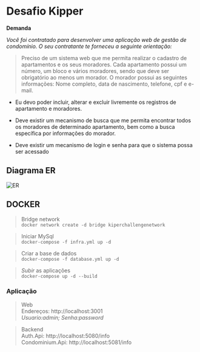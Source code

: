 
# Desafio Kipper

**Demanda**

*Você foi contratado para desenvolver uma aplicação web de ​gestão de condomínio. O seu contratante te forneceu a seguinte orientação:*
>Preciso de um sistema web que me permita realizar o cadastro de apartamentos e os seus moradores. Cada apartamento possui um número, um bloco e vários moradores, sendo que deve ser obrigatório ao menos um morador. 
O morador possui as seguintes informações: Nome completo, data de nascimento, telefone, cpf e e-mail.

- Eu devo poder incluir, alterar e excluir livremente os registros de apartamento e moradores.

- Deve existir um mecanismo de busca que me permita encontrar todos os moradores de determinado apartamento, bem como a busca específica por informações do morador.

- Deve existir um mecanismo de login e senha para que o sistema possa ser acessado

## Diagrama ER

![ER](https://mermaid.ink/img/eyJjb2RlIjoiY2xhc3NEaWFncmFtXG5BcGFydG1lbnQgXCIxXCIgLS0-IFwiMS4uKlwiIER3ZWxsZXJcbmNsYXNzIEFwYXJ0bWVudCB7XG4gaW50IElkXG4gaW50IE51bWJlclxuIHZhcmNoYXJ-NX4gQmxvY2tcbn1cbmNsYXNzIER3ZWxsZXIge1xuIGludCBJZFxuIHZhcmNoYXJ-NDB-IE5hbWVcbiBkYXRldGltZSBCaXJ0aERhdGVcbiB2YXJjaGFyfjE1fiBUZWxlcGhvbmVcbiB2YXJjaGFyfjE1fiBDUEZcbiB2YXJjaGFyfjQwfiBFbWFpbFxufVxuY2xhc3MgVXNlciB7XG4gaW50IElkXG4gdmFyY2hhcn4yMH4gVXNlck5hbWUgXG4gdmFyY2hhcn4yMH4gUGFzc3dvcmRcbn1cbiIsIm1lcm1haWQiOnsidGhlbWUiOiJkZWZhdWx0In0sInVwZGF0ZUVkaXRvciI6ZmFsc2V9)

## DOCKER

> Bridge network								
`docker network create -d bridge kiperchallengenetwork`

>Iniciar MySql										
`docker-compose -f infra.yml up -d`

>Criar a base de dados									
`docker-compose -f database.yml up -d`

>*Subir* as aplicações								
`docker-compose up -d --build`

### Aplicação

>Web                                                                           
Endereços: http://localhost:3001                                                   
*Usuario:admin; Senha:password*												

>Backend                                                                     
Auth.Api: http://localhost:5080/info                                                       
Condominium.Api: http://localhost:5081/info								